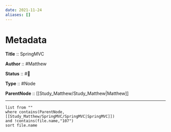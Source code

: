 ```yaml
---
date: 2021-11-24
aliases: []
---
```


# Metadata

**Title** :: SpringMVC

**Author** :: #Matthew 

**Status** :: #🌱

**Type** :: #Node

**ParentNode** :: [[Study_Matthew/Study_Matthew|Matthew]]

---

```dataview
list from ""
where contains(ParentNode,[[Study_Matthew/SpringMVC/SpringMVC|SpringMVC]])
and !contains(file.name,"107")
sort file.name
```